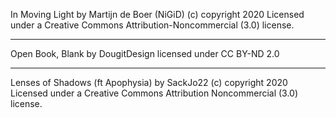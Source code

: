 
In Moving Light 
by Martijn de Boer (NiGiD) 
(c) copyright 2020 
Licensed under a Creative Commons Attribution-Noncommercial  (3.0) license. 

---

Open Book, Blank 
by DougitDesign 
licensed under CC BY-ND 2.0

---

Lenses of Shadows (ft Apophysia) 
by SackJo22 (c) 
copyright 2020 Licensed under a Creative Commons Attribution Noncommercial  (3.0) license. 
